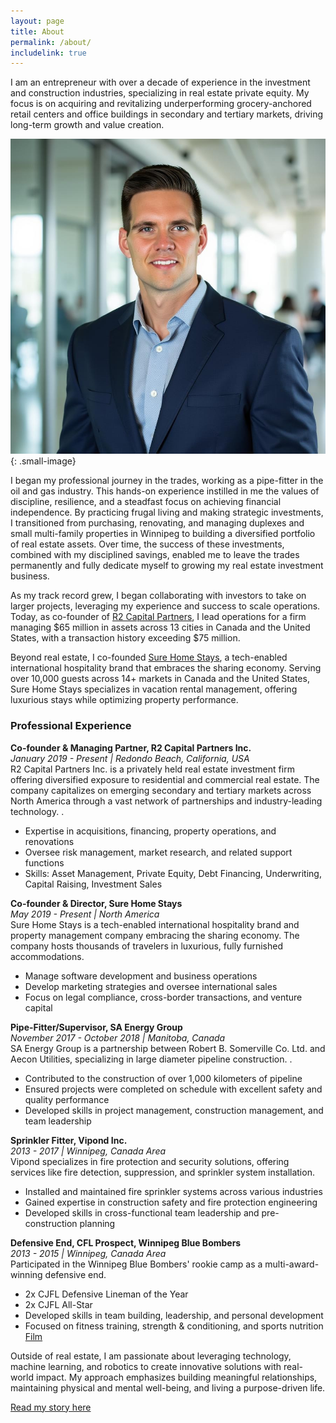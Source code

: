```yaml
---
layout: page
title: About
permalink: /about/
includelink: true
---
```

I am an entrepreneur with over a decade of experience in the investment and construction industries, specializing in real estate private equity. My focus is on acquiring and revitalizing underperforming grocery-anchored retail centers and office buildings in secondary and tertiary markets, driving long-term growth and value creation.

![Alt text](/assets/images/29.jpeg){: .small-image}

I began my professional journey in the trades, working as a pipe-fitter in the oil and gas industry. This hands-on experience instilled in me the values of discipline, resilience, and a steadfast focus on achieving financial independence. By practicing frugal living and making strategic investments, I transitioned from purchasing, renovating, and managing duplexes and small multi-family properties in Winnipeg to building a diversified portfolio of real estate assets. Over time, the success of these investments, combined with my disciplined savings, enabled me to leave the trades permanently and fully dedicate myself to growing my real estate investment business.

As my track record grew, I began collaborating with investors to take on larger projects, leveraging my experience and success to scale operations. Today, as co-founder of [R2 Capital Partners](https://www.r2capital.ca), I lead operations for a firm managing $65 million in assets across 13 cities in Canada and the United States, with a transaction history exceeding $75 million.

Beyond real estate, I co-founded [Sure Home Stays](https://www.surehomestays.com), a tech-enabled international hospitality brand that embraces the sharing economy. Serving over 10,000 guests across 14+ markets in Canada and the United States, Sure Home Stays specializes in vacation rental management, offering luxurious stays while optimizing property performance.

### Professional Experience

**Co-founder & Managing Partner, R2 Capital Partners Inc.**  
*January 2019 - Present | Redondo Beach, California, USA*  
R2 Capital Partners Inc. is a privately held real estate investment firm offering diversified exposure to residential and commercial real estate. The company capitalizes on emerging secondary and tertiary markets across North America through a vast network of partnerships and industry-leading technology.
.
- Expertise in acquisitions, financing, property operations, and renovations
- Oversee risk management, market research, and related support functions
- Skills: Asset Management, Private Equity, Debt Financing, Underwriting, Capital Raising, Investment Sales

**Co-founder & Director, Sure Home Stays**  
*May 2019 - Present | North America*  
Sure Home Stays is a tech-enabled international hospitality brand and property management company embracing the sharing economy. The company hosts thousands of travelers in luxurious, fully furnished accommodations.

- Manage software development and business operations
- Develop marketing strategies and oversee international sales
- Focus on legal compliance, cross-border transactions, and venture capital

**Pipe-Fitter/Supervisor, SA Energy Group**  
*November 2017 - October 2018 | Manitoba, Canada*  
SA Energy Group is a partnership between Robert B. Somerville Co. Ltd. and Aecon Utilities, specializing in large diameter pipeline construction.
.
- Contributed to the construction of over 1,000 kilometers of pipeline
- Ensured projects were completed on schedule with excellent safety and quality performance
- Developed skills in project management, construction management, and team leadership

**Sprinkler Fitter, Vipond Inc.**  
*2013 - 2017 | Winnipeg, Canada Area*  
Vipond specializes in fire protection and security solutions, offering services like fire detection, suppression, and sprinkler system installation.
- Installed and maintained fire sprinkler systems across various industries
- Gained expertise in construction safety and fire protection engineering
- Developed skills in cross-functional team leadership and pre-construction planning

**Defensive End, CFL Prospect, Winnipeg Blue Bombers**  
*2013 - 2015 | Winnipeg, Canada Area*  
Participated in the Winnipeg Blue Bombers' rookie camp as a multi-award-winning defensive end.
- 2x CJFL Defensive Lineman of the Year
- 2x CJFL All-Star
- Developed skills in team building, leadership, and personal development
- Focused on fitness training, strength & conditioning, and sports nutrition
   [Film](https://www.youtube.com/watch?v=fR_QwC9yalg)


Outside of real estate, I am passionate about leveraging technology, machine learning, and robotics to create innovative solutions with real-world impact. My approach emphasizes building meaningful relationships, maintaining physical and mental well-being, and living a purpose-driven life.  

[Read my story here](/my-story/)